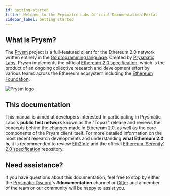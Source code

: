 ```yaml
---
id: getting-started
title:  Welcome to the Prysmatic Labs Official Documentation Portal
sidebar_label: Getting started
---
```


## What is Prysm?

The [Prysm](https://github.com/prysmaticlabs/prysm) project is a full-featured client for the Ethereum 2.0 network written entirely in the [Go programming language](https://golang.org). Created by [Prysmatic Labs](https://prysmaticlabs.com), Prysm implements the official [Ethereum 2.0 specification](https://github.com/ethereum/eth2.0-specs), which is the product of an ongoing collective research and development effort by various teams across the Ethereum ecosystem including the [Ethereum Foundation](https://ethereum.org).

![Prysm logo](/img/logo3.png "Prysmatic Labs")

## This documentation

This manual is aimed at developers interested in participating in Prysmatic Labs's **public test network** known as the "Topaz" release and reviews the concepts behind the changes made in Ethereum 2.0, as well as the core components of the Prysm client itself. For more detailed information on the most recent research developments and understanding **what Ethereum 2.0 is**, it is recommended to review [Eth2Info](https://eth2.info) and the official [Ethereum 'Serenity' 2.0 specification](https://github.com/ethereum/eth2.0-specs) repository.

## Need assistance?

If you have questions about this documentation, feel free to stop by either the [Prysmatic Discord](https://discord.gg/CTYGPUJ)'s **#documentation** channel or [Gitter](https://gitter.im/prysmaticlabs/geth-sharding?utm_source=badge&utm_medium=badge&utm_campaign=pr-badge) and a member of the team or our community will be happy to assist you.
